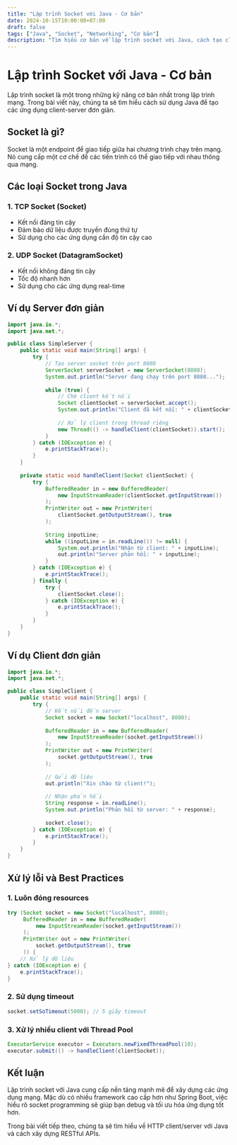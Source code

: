 ```yaml
---
title: "Lập trình Socket với Java - Cơ bản"
date: 2024-10-15T10:00:00+07:00
draft: false
tags: ["Java", "Socket", "Networking", "Cơ bản"]
description: "Tìm hiểu cơ bản về lập trình socket với Java, cách tạo client-server đơn giản"
---
```


# Lập trình Socket với Java - Cơ bản

Lập trình socket là một trong những kỹ năng cơ bản nhất trong lập trình mạng. Trong bài viết này, chúng ta sẽ tìm hiểu cách sử dụng Java để tạo các ứng dụng client-server đơn giản.

## Socket là gì?

Socket là một endpoint để giao tiếp giữa hai chương trình chạy trên mạng. Nó cung cấp một cơ chế để các tiến trình có thể giao tiếp với nhau thông qua mạng.

## Các loại Socket trong Java

### 1. TCP Socket (Socket)
- Kết nối đáng tin cậy
- Đảm bảo dữ liệu được truyền đúng thứ tự
- Sử dụng cho các ứng dụng cần độ tin cậy cao

### 2. UDP Socket (DatagramSocket)
- Kết nối không đáng tin cậy
- Tốc độ nhanh hơn
- Sử dụng cho các ứng dụng real-time

## Ví dụ Server đơn giản

```java
import java.io.*;
import java.net.*;

public class SimpleServer {
    public static void main(String[] args) {
        try {
            // Tạo server socket trên port 8080
            ServerSocket serverSocket = new ServerSocket(8080);
            System.out.println("Server đang chạy trên port 8080...");
            
            while (true) {
                // Chờ client kết nối
                Socket clientSocket = serverSocket.accept();
                System.out.println("Client đã kết nối: " + clientSocket.getInetAddress());
                
                // Xử lý client trong thread riêng
                new Thread(() -> handleClient(clientSocket)).start();
            }
        } catch (IOException e) {
            e.printStackTrace();
        }
    }
    
    private static void handleClient(Socket clientSocket) {
        try {
            BufferedReader in = new BufferedReader(
                new InputStreamReader(clientSocket.getInputStream())
            );
            PrintWriter out = new PrintWriter(
                clientSocket.getOutputStream(), true
            );
            
            String inputLine;
            while ((inputLine = in.readLine()) != null) {
                System.out.println("Nhận từ client: " + inputLine);
                out.println("Server phản hồi: " + inputLine);
            }
        } catch (IOException e) {
            e.printStackTrace();
        } finally {
            try {
                clientSocket.close();
            } catch (IOException e) {
                e.printStackTrace();
            }
        }
    }
}
```

## Ví dụ Client đơn giản

```java
import java.io.*;
import java.net.*;

public class SimpleClient {
    public static void main(String[] args) {
        try {
            // Kết nối đến server
            Socket socket = new Socket("localhost", 8080);
            
            BufferedReader in = new BufferedReader(
                new InputStreamReader(socket.getInputStream())
            );
            PrintWriter out = new PrintWriter(
                socket.getOutputStream(), true
            );
            
            // Gửi dữ liệu
            out.println("Xin chào từ client!");
            
            // Nhận phản hồi
            String response = in.readLine();
            System.out.println("Phản hồi từ server: " + response);
            
            socket.close();
        } catch (IOException e) {
            e.printStackTrace();
        }
    }
}
```

## Xử lý lỗi và Best Practices

### 1. Luôn đóng resources
```java
try (Socket socket = new Socket("localhost", 8080);
     BufferedReader in = new BufferedReader(
         new InputStreamReader(socket.getInputStream())
     );
     PrintWriter out = new PrintWriter(
         socket.getOutputStream(), true
     )) {
    // Xử lý dữ liệu
} catch (IOException e) {
    e.printStackTrace();
}
```

### 2. Sử dụng timeout
```java
socket.setSoTimeout(5000); // 5 giây timeout
```

### 3. Xử lý nhiều client với Thread Pool
```java
ExecutorService executor = Executors.newFixedThreadPool(10);
executor.submit(() -> handleClient(clientSocket));
```

## Kết luận

Lập trình socket với Java cung cấp nền tảng mạnh mẽ để xây dựng các ứng dụng mạng. Mặc dù có nhiều framework cao cấp hơn như Spring Boot, việc hiểu rõ socket programming sẽ giúp bạn debug và tối ưu hóa ứng dụng tốt hơn.

Trong bài viết tiếp theo, chúng ta sẽ tìm hiểu về HTTP client/server với Java và cách xây dựng RESTful APIs.

